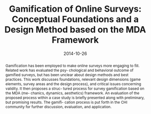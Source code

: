 ---
abstract: Gamification has been employed to make online surveys more engaging to fill.
  Related work has evaluated the psy- chological and behavioral outcome of gamified
  surveys, but has been unclear about design methods and best practices. This work
  discusses foundations, relevant design dimensions (game elements, survey areas and
  the design process), and critical issues concerning validity. It then proposes a
  struc- tured process for survey gamification based on the MDA (me- chanics, dynamics,
  aesthetics) framework. An evaluation of the proposed process within a case study
  is briefly presented along with preliminary, but promising results. The gamifi-
  cation process is put forth in the CHI community for further discussion, evaluation,
  and application.
authors:
- Johannes Harms
- Christoph Wimmer
- Karin Kappel
- Thomas Grechenig
date: '2014-10-26'
featured: false
publication_types:
- '0'
publishDate: '2014-10-26'
title: 'Gamification of Online Surveys: Conceptual Foundations and a Design Method
  based on the MDA Framework'
url_pdf: ''
---